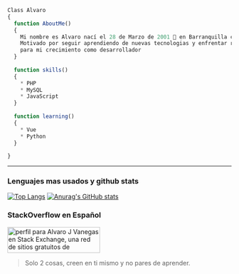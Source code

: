 
```js
Class Alvaro
{
  function AboutMe()
  {
    Mi nombre es Alvaro nací el 28 de Marzo de 2001 🎂 en Barranquilla colombia.
    Motivado por seguir aprendiendo de nuevas tecnologias y enfrentar retos que retornen un apendizaje
    para mi crecimiento como desarrollador
  }
  
  function skills()
  {
    * PHP
    * MySQL
    * JavaScript
  }
  
  function learning()
  {
    * Vue
    * Python
  }
  
}
```
---
### Lenguajes mas usados y github stats
[![Top Langs](https://github-readme-stats.vercel.app/api/top-langs/?username=ajvanegasv)](https://github.com/anuraghazra/github-readme-stats) [![Anurag's GitHub stats](https://github-readme-stats.vercel.app/api?username=ajvanegasv)](https://github.com/anuraghazra/github-readme-stats)

### StackOverflow en Español

<a href="https://stackexchange.com/users/19892643"><img src="https://stackexchange.com/users/flair/19892643.png" width="208" height="58" alt="perfil para Alvaro J Vanegas en Stack Exchange, una red de sitios gratuitos de preguntas y respuestas impulsados por la comunidad" title="perfil para Alvaro J Vanegas en Stack Exchange, una red de sitios gratuitos de preguntas y respuestas impulsados por la comunidad"></a>

> Solo 2 cosas, creen en ti mismo y no pares de aprender.
